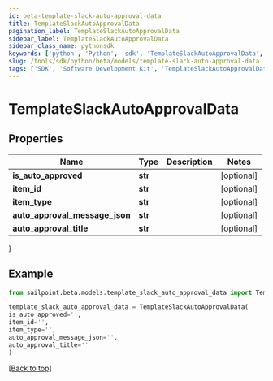 ```yaml
---
id: beta-template-slack-auto-approval-data
title: TemplateSlackAutoApprovalData
pagination_label: TemplateSlackAutoApprovalData
sidebar_label: TemplateSlackAutoApprovalData
sidebar_class_name: pythonsdk
keywords: ['python', 'Python', 'sdk', 'TemplateSlackAutoApprovalData', 'BetaTemplateSlackAutoApprovalData'] 
slug: /tools/sdk/python/beta/models/template-slack-auto-approval-data
tags: ['SDK', 'Software Development Kit', 'TemplateSlackAutoApprovalData', 'BetaTemplateSlackAutoApprovalData']
---
```


# TemplateSlackAutoApprovalData


## Properties

Name | Type | Description | Notes
------------ | ------------- | ------------- | -------------
**is_auto_approved** | **str** |  | [optional] 
**item_id** | **str** |  | [optional] 
**item_type** | **str** |  | [optional] 
**auto_approval_message_json** | **str** |  | [optional] 
**auto_approval_title** | **str** |  | [optional] 
}

## Example

```python
from sailpoint.beta.models.template_slack_auto_approval_data import TemplateSlackAutoApprovalData

template_slack_auto_approval_data = TemplateSlackAutoApprovalData(
is_auto_approved='',
item_id='',
item_type='',
auto_approval_message_json='',
auto_approval_title=''
)

```
[[Back to top]](#) 

